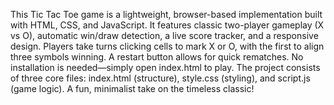 This Tic Tac Toe game is a lightweight, browser-based implementation built with HTML, CSS, and JavaScript. It features classic two-player gameplay (X vs O), automatic win/draw detection, a live score tracker, and a responsive design. Players take turns clicking cells to mark X or O, with the first to align three symbols winning. A restart button allows for quick rematches. No installation is needed—simply open index.html to play. The project consists of three core files: index.html (structure), style.css (styling), and script.js (game logic). A fun, minimalist take on the timeless classic!

